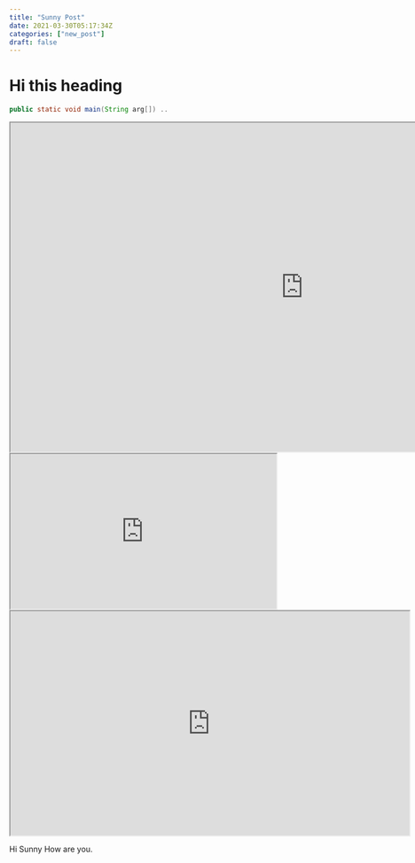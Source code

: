 ```yaml
---
title: "Sunny Post"
date: 2021-03-30T05:17:34Z
categories: ["new_post"]
draft: false
---
```


# Hi this heading

``` java
public static void main(String arg[]) ..
```

<iframe width="1056" height="594"
    src="https://www.youtube.com/embed/tgbNymZ7vqY">
</iframe>

<iframe width="480" height="280"
    src="https://www.youtube.com/embed/tgbNymZ7vqY">
</iframe>


<iframe width="720" height="405"
    src="https://www.youtube.com/embed/tgbNymZ7vqY">
</iframe>

Hi Sunny How are you.